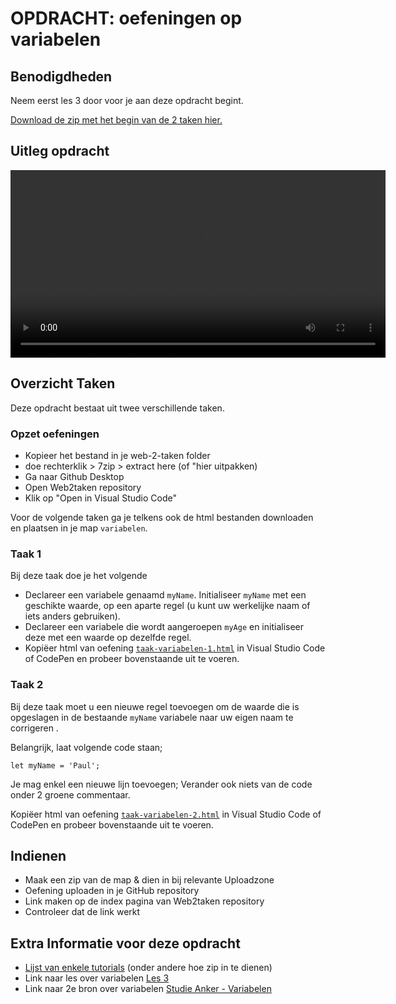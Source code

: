 # OPDRACHT: oefeningen op variabelen

## Benodigdheden

Neem eerst les 3 door voor je aan deze opdracht begint.

[Download de zip met het begin van de 2 taken hier.](https://github.com/Goldflow/website-productie-2/raw/main/opdracht-variabelen/opdracht-variabelen.zip)

## Uitleg opdracht

<video width="600" controls>
<source src="opdracht-variabelen.mkv">
</video>

## Overzicht Taken

Deze opdracht bestaat uit twee verschillende taken.

### Opzet oefeningen
- Kopieer het bestand in je web-2-taken folder
- doe rechterklik > 7zip > extract here (of "hier uitpakken)
- Ga naar Github Desktop
- Open Web2taken repository
- Klik op "Open in Visual Studio Code"

Voor de volgende taken ga je telkens ook de html bestanden downloaden en plaatsen in je map `variabelen`.

### Taak 1

Bij deze taak doe je het volgende

- Declareer een variabele genaamd `myName`.
Initialiseer `myName` met een geschikte waarde, op een aparte regel (u kunt uw werkelijke naam of iets anders gebruiken).
- Declareer een variabele die wordt aangeroepen `myAge` en initialiseer deze met een waarde op dezelfde regel.
- Kopiëer html van oefening [`taak-variabelen-1.html`](taak-variabelen-1.html) in Visual Studio Code of CodePen en probeer bovenstaande uit te voeren.

### Taak 2

Bij deze taak moet u een nieuwe regel toevoegen om de waarde die is opgeslagen in de bestaande `myName` variabele naar uw eigen naam te corrigeren .

Belangrijk, laat volgende code staan;

    let myName = 'Paul';

Je mag enkel een nieuwe lijn toevoegen;
Verander ook niets van de code onder 2 groene commentaar.

Kopiëer html van oefening [`taak-variabelen-2.html`](taak-variabelen-2.html) in Visual Studio Code of CodePen en probeer bovenstaande uit te voeren.

## Indienen

- Maak een zip van de map & dien in bij relevante Uploadzone
- Oefening uploaden in je GitHub repository
- Link maken op de index pagina van Web2taken repository
- Controleer dat de link werkt

## Extra Informatie voor deze opdracht

- [Lijst van enkele tutorials](./praktisch-advies) (onder andere hoe zip in te dienen)
- Link naar les over variabelen [Les 3](https://goldflow.github.io/website-productie-2/les_03/)
- Link naar 2e bron over variabelen [Studie Anker - Variabelen](https://www.studieanker.be/js/003-variabelen.html) 